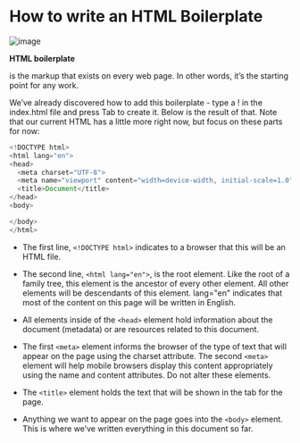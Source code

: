 # How to write an HTML Boilerplate

![image](https://plus.unsplash.com/premium_photo-1661758351472-52ed02e99496?q=80&w=2070&auto=format&fit=crop&ixlib=rb-4.0.3&ixid=M3wxMjA3fDB8MHxwaG90by1wYWdlfHx8fGVufDB8fHx8fA%3D%3D)

**HTML boilerplate**

is the markup that exists on every web page. In other words, it’s the starting point for any work.

We’ve already discovered how to add this boilerplate - type a ! in the index.html file and press Tab to create it. Below is the result of that. Note that our current HTML has a little more right now, but focus on these parts for now:

```javascript
<!DOCTYPE html>
<html lang="en">
<head>
  <meta charset="UTF-8">
  <meta name="viewport" content="width=device-width, initial-scale=1.0">
  <title>Document</title>
</head>
<body>

</body>
</html>
```

- The first line, `<!DOCTYPE html>` indicates to a browser that this will be an HTML file.

- The second line, `<html lang="en">`, is the root element. Like the root of a family tree, this element is the ancestor of every other element. All other elements will be descendants of this element. lang="en" indicates that most of the content on this page will be written in English.

- All elements inside of the `<head>` element hold information about the document (metadata) or are resources related to this document.

- The first `<meta>` element informs the browser of the type of text that will appear on the page using the charset attribute. The second `<meta>` element will help mobile browsers display this content appropriately using the name and content attributes. Do not alter these elements.

- The `<title>` element holds the text that will be shown in the tab for the page.

- Anything we want to appear on the page goes into the `<body>` element. This is where we’ve written everything in this document so far.
